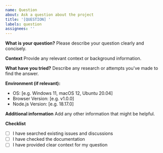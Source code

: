 ```yaml
---
name: Question
about: Ask a question about the project
title: '[QUESTION] '
labels: question
assignees: ''
---
```


**What is your question?**
Please describe your question clearly and concisely.

**Context**
Provide any relevant context or background information.

**What have you tried?**
Describe any research or attempts you've made to find the answer.

**Environment (if relevant):**
 - OS: [e.g. Windows 11, macOS 12, Ubuntu 20.04]
 - Browser Version: [e.g. v1.0.0]
 - Node.js Version: [e.g. 18.17.0]

**Additional information**
Add any other information that might be helpful.

**Checklist**
- [ ] I have searched existing issues and discussions
- [ ] I have checked the documentation
- [ ] I have provided clear context for my question
